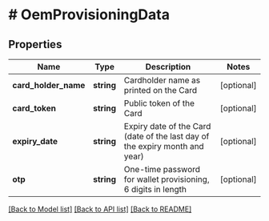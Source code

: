 # # OemProvisioningData

## Properties

Name | Type | Description | Notes
------------ | ------------- | ------------- | -------------
**card_holder_name** | **string** | Cardholder name as printed on the Card | [optional]
**card_token** | **string** | Public token of the Card | [optional]
**expiry_date** | **string** | Expiry date of the Card (date of the last day of the expiry month and year) | [optional]
**otp** | **string** | One-time password for wallet provisioning, 6 digits in length | [optional]

[[Back to Model list]](../../README.md#models) [[Back to API list]](../../README.md#endpoints) [[Back to README]](../../README.md)
